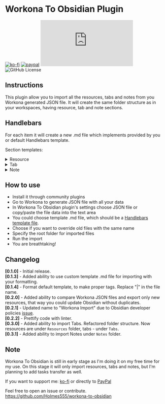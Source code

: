 # Workona To Obsidian Plugin

[![ko-fi](https://img.shields.io/badge/Ko--Fi-holmes555-success)](https://ko-fi.com/holmes555?style=flat)
[![paypal](https://img.shields.io/badge/Paypal-holmes555-success)](https://paypal.me/holmes555)
![Latest Release Download Count](https://img.shields.io/github/downloads/Holmes555/workona-to-obsidian/main.js?style=flat)
![GitHub License](https://img.shields.io/github/license/Holmes555/workona-to-obsidian?style=flat)

## Instructions

This plugin allow you to import all the resources, tabs and notes from you Workona generated JSON file. 
It will create the same folder structure as in your workspaces, having resource, tab and note sections.

## Handlebars

For each item it will create a new .md file which implements provided by you or default Handlebars template.

Section templates:
<details>
<summary>Resource</summary>

Default template:
```md
---
date created: {{date}}
date modified: {{date}}
tags: Workona, {{workspaceSectionTitleTag}}, {{workspaceSubSectionTitleTag}}, {{resourceSectionTitleTag}}
---

# {{title}}

Source url: {{url}}

Description: {{description}}
```

If you are specifying your own template, you could choose from these variables:
```
[title, date, workspaceSectionTitleTag, workspaceSubSectionTitleTag, resourceSectionTitleTag, url, description]
```
</details>

<details>
<summary>Tab</summary>

Default template:
```md
---
date created: {{date}}
date modified: {{date}}
tags: Workona, {{workspaceSectionTitleTag}}, {{workspaceSubSectionTitleTag}}
---

# {{title}}

Source url: {{url}}
```

If you are specifying your own template, you could choose from these variables:
```
[title, date, workspaceSectionTitleTag, workspaceSubSectionTitleTag, url]
```
</details>

<details>
<summary>Note</summary>

Default template:
```md
---
date created: {{date}}
date modified: {{date}}
tags: Workona, {{workspaceSectionTitleTag}}, {{workspaceSubSectionTitleTag}}, {{noteSectionTitleTag}}
---

# {{title}}

{{description}}

---
Attachments:
{{#each attachments}}
- [{{title}}]({{url}})

{{/each}}
```

If you are specifying your own template, you could choose from these variables:
```
[title, date, workspaceSectionTitleTag, workspaceSubSectionTitleTag, noteSectionTitleTag, description, attachments]
```
Note: **attachments** is an array of objects with **title** and **url** components
</details>

## How to use

- Install it through community plugins
- Go to Workona to generate JSON file with all your data
- In Workona To Obsidian plugin's settings choose JSON file or copy/paste the file data into the text area
- You could choose template .md file, which should be a [Handlebars template file](https://handlebarsjs.com/guide/#what-is-handlebars).
- Choose if you want to override old files with the same name
- Specify the root folder for imported files
- Run the import
- You are breathtaking!

## Changelog

**[0.1.0]** - Initial release.  
**[0.1.3]** - Added ability to use custom template .md file for importing with your formatting.  
**[0.1.4]** - Format default template, to make proper tags. Replace "|" in the file name.  
**[0.2.0]** - Added ability to compare Workona JSON files and export only new resources, that way you could update Obsidian without duplicates.  
**[0.2.1]** - Updated name to "Workona Import" due to Obsidian developer policies [issue](https://github.com/Holmes555/workona-to-obsidian/issues/1).  
**[0.2.2]** - Prettify code with linter.  
**[0.3.0]** - Added ability to import Tabs. Refactored folder structure. Now resources are under `Resources` folder, tabs - under `Tabs`.  
**[0.3.1]** - Added ability to import Notes under `Notes` folder.

## Note

Workona To Obsidian is still in early stage as I'm doing it on my free time for my use. 
On this stage it will only import resources, tabs and notes, but I'm planning to add tasks transfer as well.

If you want to support me: [ko-fi](https://ko-fi.com/holmes555) or directly to [PayPal](https://paypal.me/holmes555)

Feel free to open an issue or contribute.  
https://github.com/Holmes555/workona-to-obsidian

